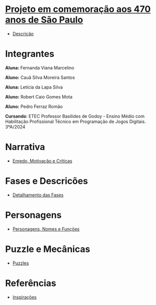 # <a href="https://github.com/LehLapa/Projeto470SP/wiki"> Projeto em comemoração aos 470 anos de São Paulo <a>

- <a href="https://github.com/LehLapa/Projeto470SP/wiki/Descrição"> Descrição <a>

# Integrantes 
**Aluna:** Fernanda Viana Marcelino

**Aluno:** Cauã Silva Moreira Santos

**Aluna:** Letícia da Lapa Silva 

**Aluno:** Robert Caio Gomes Mota 

**Aluno:** Pedro Ferraz Romão

**Cursando**: ETEC Professor Basilides de Godoy - Ensino Médio com Habilitação Profissional Técnico em Programação de Jogos Digitais. 3ºA/2024
##
# Narrativa
- <a href="https://github.com/LehLapa/Projeto470SP/wiki/Descri%C3%A7%C3%A3o#narrativa"> Enredo, Motivação e Críticas <a>

# Fases e Descricões 
- <a href="https://github.com/LehLapa/Projeto470SP/wiki/Fases"> Detalhamento das Fases <a>

# Personagens 
- <a href="https://github.com/LehLapa/Projeto470SP/wiki/Personagens"> Personagens, Nomes e Funções <a>

# Puzzle e Mecânicas
- <a href="https://github.com/LehLapa/Projeto470SP/wiki/Puzzle-e-Mecânicas"> Puzzles <a>

# Referências
- <a href="https://github.com/LehLapa/Projeto470SP/wiki/Referências"> Inspirações <a>
